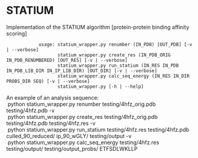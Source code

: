 STATIUM
=======

Implementation of the STATIUM algorithm [protein-protein binding affinity scoring]

                usage: statium_wrapper.py renumber (IN_PDB) [OUT_PDB] [-v | --verbose]
                       statium_wrapper.py create_res (IN_PDB_ORIG IN_PDB_RENUMBERED) [OUT_RES] [-v | --verbose]
                       statium_wrapper.py run_statium (IN_RES IN_PDB IN_PDB_LIB_DIR IN_IP_LIB_DIR) [OUT_DIR] [-v | --verbose]
                       statium_wrapper.py calc_seq_energy (IN_RES IN_DIR PROBS_DIR SEQ) [-v | --verbose]
                       statium_wrapper.py [-h | --help]

An example of an analysis sequence: <br>
&nbsp;python statium_wrapper.py renumber testing/4hfz_orig.pdb testing/4hfz.pdb -v<br>
&nbsp;python statium_wrapper.py create_res testing/4hfz_orig.pdb testing/4hfz.pdb testing/4hfz.res -v<br>
&nbsp;python statium_wrapper.py run_statium testing/4hfz.res testing/4hfz.pdb culled_90_reduced/ ip_90_wGLY/ testing/output -v <br>
&nbsp;python statium_wrapper.py calc_seq_energy testing/4hfz.res testing/output/ testing/output_probs/ ETFSDLWKLLP<br>
